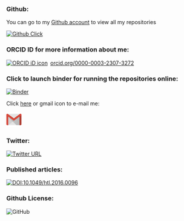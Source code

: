 ### Github:

You can go to my [Github account](https://github.com/arka1985) to view all my repositories

[![Github Click](https://img.shields.io/badge/Github-Click-blue.svg)](https://github.com/arka1985)


### ORCID ID for more information about me:

<div itemscope itemtype="https://schema.org/Person"><a itemprop="sameAs" content="https://orcid.org/0000-0003-2307-3272" href="https://orcid.org/0000-0003-2307-3272" target="orcid.widget" rel="noopener noreferrer" style="vertical-align:top;"><img src="https://orcid.org/sites/default/files/images/orcid_16x16.png" style="width:1em;margin-right:.5em;" alt="ORCID iD icon">orcid.org/0000-0003-2307-3272</a></div>

### Click to launch binder for running the repositories online:

[![Binder](https://mybinder.org/badge_logo.svg)](https://mybinder.org/v2/gh/arka1985/arka1985.github.io/master)

Click [here](mailto:arka.doctor@mail.com) or gmail icon to e-mail me:

[![Image](gmail.png)](mailto:arka.doctor@mail.com)

### Twitter:

[![Twitter URL](https://img.shields.io/twitter/url/http/shields.io.svg?style=social)](https://twitter.com/Arka14695653)

### Published articles:

[![DOI:10.1049/htl.2016.0096](https://zenodo.org/badge/DOI/10.1049/htl.2016.0096.svg)](https://doi.org/10.1049/htl.2016.0096)

### Github License:

![GitHub](https://img.shields.io/github/license/mashape/apistatus.svg)
